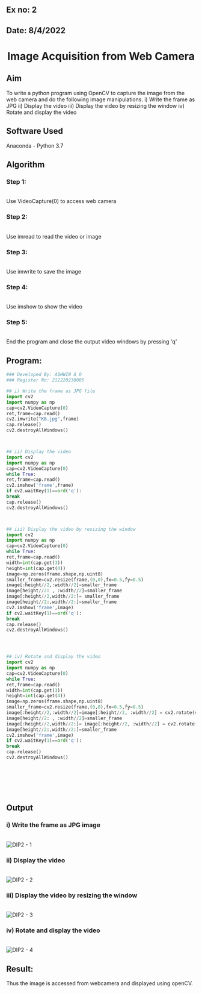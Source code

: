 ## Ex no: 2
## Date: 8/4/2022
# <p align="center"> Image Acquisition from Web Camera
## Aim
 
To write a python program using OpenCV to capture the image from the web camera and do the following image manipulations.
i) Write the frame as JPG 
ii) Display the video 
iii) Display the video by resizing the window
iv) Rotate and display the video

## Software Used
Anaconda - Python 3.7
## Algorithm
### Step 1:
<br>Use VideoCapture(0) to access web camera

### Step 2:
<br>Use imread to read the video or image

### Step 3:
<br>Use imwrite to save the image

### Step 4:
<br>Use imshow to show the video

### Step 5:
<br>End the program and close the output video windows by pressing 'q'

## Program:
``` Python
### Developed By: ASHWIN A O
### Register No: 212220230005

## i) Write the frame as JPG file
import cv2
import numpy as np
cap=cv2.VideoCapture(0)
ret,frame=cap.read()
cv2.imwrite("KB.jpg",frame)
cap.release()
cv2.destroyAllWindows()



## ii) Display the video
import cv2
import numpy as np
cap=cv2.VideoCapture(0)
while True:
ret,frame=cap.read()
cv2.imshow('frame',frame)
if cv2.waitKey(1)==ord('q'):
break
cap.release()
cv2.destroyAllWindows()



## iii) Display the video by resizing the window
import cv2
import numpy as np
cap=cv2.VideoCapture(0)
while True:
ret,frame=cap.read()
width=int(cap.get(3))
height=int(cap.get(4))
image=np.zeros(frame.shape,np.uint8)
smaller_frame=cv2.resize(frame,(0,0),fx=0.5,fy=0.5)
image[:height//2,:width//2]=smaller_frame
image[height//2: , :width//2]=smaller_frame
image[:height//2,width//2:]= smaller_frame
image[height//2:,width//2:]=smaller_frame
cv2.imshow('frame',image)
if cv2.waitKey(1)==ord('q'):
break
cap.release()
cv2.destroyAllWindows()




## iv) Rotate and display the video
import cv2
import numpy as np
cap=cv2.VideoCapture(0)
while True:
ret,frame=cap.read()
width=int(cap.get(3))
height=int(cap.get(4))
image=np.zeros(frame.shape,np.uint8)
smaller_frame=cv2.resize(frame,(0,0),fx=0.5,fy=0.5)
image[:height//2,:width//2]=image[:height//2, :width//2] = cv2.rotate(smaller_frame,cv2.cv2
image[height//2: , :width//2]=smaller_frame
image[:height//2,width//2:]= image[:height//2, :width//2] = cv2.rotate(smaller_frame,cv2.cv
image[height//2:,width//2:]=smaller_frame
cv2.imshow('frame',image)
if cv2.waitKey(1)==ord('q'):
break
cap.release()
cv2.destroyAllWindows()








```
## Output

### i) Write the frame as JPG image
</br>![DIP2 - 1](https://user-images.githubusercontent.com/75235601/162605582-50d61e11-7d4d-4e02-ae46-5b2cc1baeade.jpeg)


### ii) Display the video
</br>![DIP2 - 2](https://user-images.githubusercontent.com/75235601/162605589-7708e00e-ebe1-4ab4-a127-faa0d72c0a0b.jpeg)


### iii) Display the video by resizing the window
</br>![DIP2 - 3](https://user-images.githubusercontent.com/75235601/162605590-609f6db7-e12a-4800-a34a-d7ecf75f5c4a.jpeg)


### iv) Rotate and display the video
</br>![DIP2 - 4](https://user-images.githubusercontent.com/75235601/162605594-f1c49831-894d-409c-a51b-a8c0e98d887f.jpeg)


## Result:
Thus the image is accessed from webcamera and displayed using openCV.
